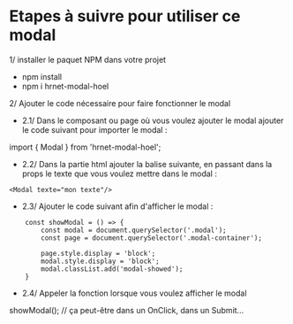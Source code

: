 # Etapes à suivre pour utiliser ce modal

1/ installer le paquet NPM dans votre projet

- npm install
- npm i hrnet-modal-hoel

2/ Ajouter le code nécessaire pour faire fonctionner le modal

- 2.1/ Dans le composant ou page où vous voulez ajouter le modal ajouter le code suivant pour importer le modal :

import { Modal } from 'hrnet-modal-hoel';

- 2.2/ Dans la partie html ajouter la balise suivante, en passant dans la props le texte que vous voulez mettre dans le modal : 

`<Modal texte="mon texte"/>`

- 2.3/ Ajouter le code suivant afin d'afficher le modal : 
```
    const showModal = () => {
        const modal = document.querySelector('.modal');
        const page = document.querySelector('.modal-container');

        page.style.display = 'block';
        modal.style.display = 'block';
        modal.classList.add('modal-showed');
    }
```
- 2.4/ Appeler la fonction lorsque vous voulez afficher le modal

showModal(); // ça peut-être dans un OnClick, dans un Submit...





